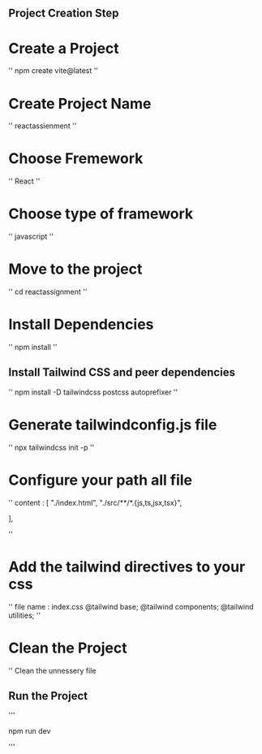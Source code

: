 ## Project Creation Step 

# Create a Project 
''
npm create vite@latest
''
# Create Project Name 
''
reactassienment
''
# Choose Fremework 
''
React
''
# Choose type of framework
''
javascript
''
# Move to the project 
''
cd reactassignment
''
# Install Dependencies
''
npm install
''
## Install Tailwind CSS and peer dependencies 
''
npm install -D tailwindcss postcss autoprefixer
''
# Generate tailwindconfig.js file 
''
npx tailwindcss init -p
''
# Configure your path all file 
''
content : [
  "./index.html",
  "./src/**/*.{js,ts,jsx,tsx}",

],

''
# Add the tailwind directives to your css
''
file name : index.css
@tailwind base;
@tailwind components;
@tailwind utilities;
''

# Clean the Project 
''
Clean the unnessery file 

## Run the Project 

'''

npm run dev

'''






